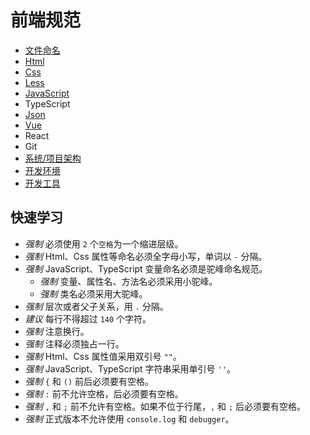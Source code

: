 # 前端规范
* [文件命名](./docs/file.md)
* [Html](./docs/html.md)
* [Css](./docs/css.md)
* [Less](./docs/less.md)
* [JavaScript](./docs/javascript.md)
* TypeScript
* [Json](./docs/json.md)
* [Vue](./docs/vue.md)
* React
* Git
* [系统/项目架构](./docs/project.md)
* [开发环境](./docs/dev-env.md)
* [开发工具](./docs/dev-tools.md)


## 快速学习
* *强制* 必须使用 `2` 个`空格`为一个缩进层级。
* *强制* Html、Css 属性等命名必须全字母小写，单词以 `-` 分隔。
* *强制* JavaScript、TypeScript 变量命名必须是驼峰命名规范。
    * *强制* 变量、属性名、方法名必须采用小驼峰。
    * *强制* 类名必须采用大驼峰。
* *强制* 层次或者父子关系，用 `.` 分隔。
* *建议* 每行不得超过 `140` 个字符。
* *强制* 注意换行。
* *强制* 注释必须独占一行。
* *强制* Html、Css 属性值采用双引号 `""`。
* *强制* JavaScript、TypeScript 字符串采用单引号 `''`。
* *强制* `{` 和 `()` 前后必须要有空格。
* *强制* `:` 前不允许空格，后必须要有空格。
* *强制* `,` 和 `;` 前不允许有空格。如果不位于行尾，`,` 和 `;` 后必须要有空格。
* *强制* 正式版本不允许使用 `console.log` 和 `debugger`。
